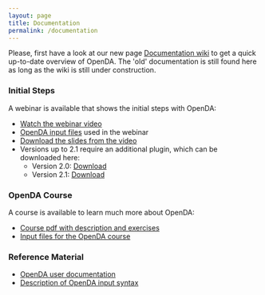 ```yaml
---
layout: page
title: Documentation
permalink: /documentation
---
```

Please, first have a look at our new page [Documentation wiki](https://openda.org/documentation_wiki) to get a quick up-to-date overview of OpenDA. The 'old' documentation is still found here as long as the wiki is still under construction. 

### Initial Steps

A webinar is available that shows the initial steps with OpenDA:

* [Watch the webinar video](https://openda.org/assets/presentation.mp4)
* [OpenDA input files](https://openda.org/assets/estuary_2.1.zip) used in the webinar
* [Download the slides from the video](https://openda.org/assets/openda_webinar.pdf)
* Versions up to 2.1 require an additional plugin, which can be downloaded here:
  * Version 2.0: [Download](https://openda.org/assets/openda_d3d_plugin_v2.0.zip)
  * Version 2.1: [Download](https://openda.org/assets/openda_d3d_plugin_v2.1.zip)

### OpenDA Course

A course is available to learn much more about OpenDA:

* [Course pdf with description and exercises](https://openda.org/assets/openda_course.pdf) 
* [Input files for the OpenDA course](https://openda.org/assets/openda_student.zip) 

### Reference Material

* [OpenDA user documentation](https://openda.org/assets/OpenDA_documentation.pdf)
* [Description of OpenDA input syntax](https://openda.org/docu/openda_2.4/doc/xmlSchemasHTML/index.html)
